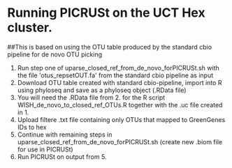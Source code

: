 # Running PICRUSt on the UCT Hex cluster.

##This is based on using the OTU table produced by the standard cbio pipeline for de novo OTU picking
1. Run step one of uparse_closed_ref_from_de_novo_forPICRUSt.sh with the file 'otus_repsetOUT.fa' from the standard cbio pipeline as input
2. Download OTU table created with standard cbio-pipeline, import into R using phyloseq and save as a phyloseq object (.RData file)
3. You will need the .RData file from 2. for the R script WISH_de_novo_to_closed_ref_OTUs.R together with the .uc file created in 1. 
4. Upload filtere .txt file containing only OTUs that mapped to GreenGenes IDs to hex
5. Continue with remaining steps in uparse_closed_ref_from_de_novo_forPICRUSt.sh (create new .biom file for use in PICRUSt)
6. Run PICRUSt on output from 5.
